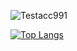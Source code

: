 
<p align="left"> <img src="https://github-readme-stats.vercel.app/api?username=Testacc991&show_icons=true" alt="Testacc991" /> </p>

[![Top Langs](https://github-readme-stats.vercel.app/api/top-langs/?username=Testacc991&layout=compact)](https://github.com/anuraghazra/github-readme-stats)


